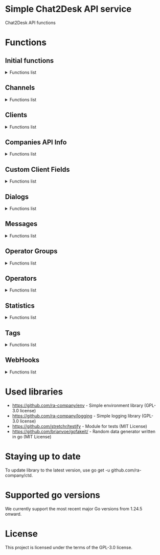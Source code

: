 # Simple Chat2Desk API service

Chat2Desk API functions

# Functions

## Initial functions

<details>
<summary>Functions list</summary>

```func (*Ctd).Init(url string, token string)```

<details>
<summary>Function description</summary>

Init initializes the Ctd instance with the provided URL and token.
It sets the URL to ensure it ends with a slash and assigns the token.
The timeout is set to 10 seconds by default.
This method is typically called before making any API requests to ensure
that the Ctd instance is properly configured with the necessary
URL and authentication token.

Parameters:
  - url: The base URL of the Chat2Desk API, which should end with a slash.
  - token: The authentication token for the Chat2Desk API, used
</details>

```func (*Ctd).Get(ctx context.Context, path string, response any) ([]byte, error)```

<details>
<summary>Function description</summary>

Get retrieves data from the specified path using a GET request.
It constructs the full URL by appending the path to the base URL.
The method sends a GET request to the API and returns the response data as a byte slice.
If an error occurs during the request, it logs the error and returns it.
If the request times out, it retries the request once.
This method is typically used to fetch data from the Chat2Desk API.

Parameters:
  - ctx: The context for the request, allowing for cancellation and timeouts.
  - path: The path to the specific API endpoint to retrieve data from.
  - response: A pointer to a struct where the response data will be unmarshaled.

Returns:
  - A byte slice containing the response data from the API.
  - An error if the request fails or if the response is invalid.
</details>

```func (*Ctd).Post(ctx context.Context, path string, data any, response any) ([]byte, error)```

<details>
<summary>Function description</summary>

Post sends data to the specified path using a POST request.
It constructs the full URL by appending the path to the base URL.
The method sends a POST request to the API with the provided data and returns the response data as a byte slice.
If an error occurs during the request, it logs the error and returns it.
If the request times out, it retries the request once.
This method is typically used to send data to the Chat2Desk API.

Parameters:
  - ctx: The context for the request, allowing for cancellation and timeouts.
  - path: The path to the specific API endpoint to send data to.
  - data: The data to be sent in the request body, which can be of any type (string, byte slice, or struct).
  - response: A pointer to a struct where the response data will be unmarshaled.

Returns:
  - A byte slice containing the response data from the API.
  - An error if the request fails or if the response is invalid.
</details>

```func (*Ctd).Put(ctx context.Context, path string, data any, response any) ([]byte, error)```

<details>
<summary>Function description</summary>

Put sends data to the specified path using a PUT request.
It constructs the full URL by appending the path to the base URL.
The method sends a PUT request to the API with the provided data and returns the response data as a byte slice.
If an error occurs during the request, it logs the error and returns it.
If the request times out, it retries the request once.
This method is typically used to update data in the Chat2Desk API.

Parameters:
  - ctx: The context for the request, allowing for cancellation and timeouts.
  - path: The path to the specific API endpoint to send data to.
  - data: The data to be sent in the request body, which can be of any type (string, byte slice, or struct).
  - response: A pointer to a struct where the response data will be unmarshaled.

Returns:
  - A byte slice containing the response data from the API.
  - An error if the request fails or if the response is invalid.
</details>

```func (*Ctd).Delete(ctx context.Context, path string, response any) ([]byte, error)```

<details>
<summary>Function description</summary>

Delete sends a DELETE request to the specified path.
It constructs the full URL by appending the path to the base URL.
The method sends a DELETE request to the API and returns the response data as a byte slice.
If an error occurs during the request, it logs the error and returns it.
If the request times out, it retries the request once.
This method is typically used to delete data from the Chat2Desk API.

Parameters:
  - ctx: The context for the request, allowing for cancellation and timeouts.
  - path: The path to the specific API endpoint to delete data from.
  - response: A pointer to a struct where the response data will be unmarshaled.

Returns:
  - A byte slice containing the response data from the API.
  - An error if the request fails or if the response is invalid.
</details>

```func (*Ctd).doRequest(ctx context.Context, method string, url string, payload any, response any) ([]byte, error)```

<details>
<summary>Function description</summary>

doRequest performs an HTTP request with the specified method, URL, and payload.
It handles the request creation, sending, and response reading.
The method supports GET, POST, PUT, and DELETE requests.
It sets the appropriate headers, including the Authorization header if a token is provided.
It also measures the time taken for the request and logs debug information.
If the response body contains an error message indicating an invalid token,
it returns an ErrorInvalidToken error.

Parameters:
  - ctx: The context for the request, allowing for cancellation and timeouts.
  - method: The HTTP method to use for the request (e.g., "GET", "POST", "PUT", "DELETE").
  - url: The full URL for the request, including the base URL and any specific path.
  - payload: The data to be sent in the request body, which can be of any type (string, byte slice, or struct).

Returns:
  - A byte slice containing the response data from the API.
  - An error if the request fails, if the response is invalid, or if the response indicates an invalid token.
</details>

```func (*Ctd).LastError() any```

<details>
<summary>Function description</summary>

LastError returns the last error encountered during API requests.
This method is useful for retrieving the last error that occurred,
allowing for error handling or logging in the application.

Returns:
  - The last error encountered during API requests, or nil if no error occurred.
</details>

</details>

## Channels

<details>
<summary>Functions list</summary>

```func (*Ctd).Channels(ctx context.Context, offset int, limit int) (*ChannelsResponse, error)```

<details>
<summary>Function description</summary>

Channels retrieves a list of channels from the Chat2Desk API.
It takes a context, an offset, and a limit as parameters.
The offset is used for pagination, and the limit specifies the maximum
number of channels to return.
It constructs the API endpoint URL with the provided offset and limit,
sends a GET request to the API, and returns the response data as a byte slice.
If an error occurs during the request, it logs the error and returns it.
If the request is successful, it returns the response data.

Parameters:
  - ctx: The context for the request, allowing for cancellation and timeouts.
  - offset: The offset for pagination, indicating where to start fetching channels.
  - limit: The maximum number of channels to return.

Returns:
  - A pointer to a ChannelsResponse struct containing the list of channels and metadata.
  - An error if the request fails or if the response is invalid.
</details>

```func (*Ctd).GetChannels(ctx context.Context, offset int, limit int) ([]Channel, int, error)```

<details>
<summary>Function description</summary>

GetChannels retrieves a list of channels from the Chat2Desk API.
It uses the Channels method to fetch the channels and handles errors.
If the response status is not "success", it logs an error and returns nil.
It returns a slice of Channel, which contains the channels.

Parameters:
  - ctx: The context for the request, allowing for cancellation and timeouts.
  - offset: The offset for pagination, indicating where to start fetching channels.
  - limit: The maximum number of channels to return.

Returns:
  - A slice of Channel containing the channels.
  - The total number of channels available (for pagination).
  - An error if the request fails or if the response is invalid.
</details>

</details>

## Clients

<details>
<summary>Functions list</summary>

```func (*Ctd).APIGetClient(ctx context.Context, id int) (*ClientResponse, error)```

<details>
<summary>Function description</summary>

APIGetClient retrieves a client by its ID from the Chat2Desk API.
It takes a context and the client ID as parameters.
It constructs the API endpoint URL with the provided client ID,
sends a GET request to the API, and returns the response data as a byte slice.
If an error occurs during the request, it logs the error and returns it.
If the request is successful, it returns the response data.

Parameters:
  - ctx: The context for the request, allowing for cancellation and timeouts.
  - id: The ID of the client to retrieve.

Returns:
  - A pointer to a ClientsResponse struct containing the client data and metadata.
  - An error if the request fails or if the response is invalid.
</details>

```func (*Ctd).APIGetClients(ctx context.Context, offset int, limit int, order string, params string) (*ClientsResponse, error)```

<details>
<summary>Function description</summary>

APIGetClients retrieves a list of clients from the Chat2Desk API.
It takes a context, an offset, a limit, an order, and additional parameters as strings.
The offset is used for pagination, the limit specifies the maximum number of clients to return,
the order specifies the sorting order, and params can include additional query parameters.
It constructs the API endpoint URL with the provided parameters,
sends a GET request to the API, and returns the response data as a byte slice.
If an error occurs during the request, it logs the error and returns it.
If the request is successful, it returns the response data.

Parameters:
  - ctx: The context for the request, allowing for cancellation and timeouts.
  - offset: The offset for pagination, indicating where to start fetching clients.
  - limit: The maximum number of clients to return.
  - order: The sorting order for the clients (e.g., "asc", "desc").
  - params: Additional query parameters to include in the request.

Returns:
  - A pointer to a ClientResponse struct containing the list of clients and metadata.
  - An error if the request fails or if the response is invalid.
</details>

```func (*Ctd).APICreateClient(ctx context.Context, phone string, transport string, channel_id int, nickname string, assigned_phone string) (*ClientResponse, error)```

<details>
<summary>Function description</summary>

APICreateClient creates a new client in the Chat2Desk API.
It takes a context, phone number, transport type, channel ID, nickname, and assigned phone as parameters.
It constructs the API endpoint URL, prepares the data to be sent in the request,
sends a POST request to the API, and returns the response data as a pointer to ClientsResponse
struct.
If an error occurs during the request, it logs the error and returns it.
If the request is successful, it returns a pointer to the ClientsResponse struct containing the new client data.

Parameters:
  - ctx: The context for the request, allowing for cancellation and timeouts.
  - phone: The phone number of the client to be created.
  - transport: The transport type for the client (e.g., "whatsapp", "telegram").
  - channel_id: The ID of the channel associated with the client.
  - nickname: The nickname of the client (optional).
  - assigned_phone: The assigned phone number for the client (optional).

Returns:
  - A pointer to a ClientsResponse struct containing the new client data.
  - An error if the request fails or if the response is invalid.
</details>

```func (*Ctd).GetClient(ctx context.Context, id int) (*Client, error)```

<details>
<summary>Function description</summary>

GetClient retrieves a client by its ID from the Chat2Desk API.
It takes a context and the client ID as parameters.
It calls the APIGetClient method to fetch the client data.
If the response contains an error or if no client data is found, it returns an error.
If the client is found, it returns a pointer to the Client struct containing the client details.

Parameters:
  - ctx: The context for the request, allowing for cancellation and timeouts.
  - id: The ID of the client to retrieve.

Returns:
  - A pointer to a Client struct containing the client details.
  - An error if the request fails, if the response is invalid, or if no client data is found.
</details>

```func (*Ctd).GetClientsList(ctx context.Context, offset int, limit int) ([]Client, int, error)```

<details>
<summary>Function description</summary>

GetClients retrieves a list of clients from the Chat2Desk API.
It uses the APIGetClients method to fetch the clients and handles errors.
If the response status is not "success", it returns nil.
It returns a pointer to a slice of Client, which contains the clients.

Parameters:
  - ctx: The context for the request, allowing for cancellation and timeouts.
  - offset: The offset for pagination, indicating where to start fetching clients.
  - limit: The maximum number of clients to return.

Returns:
  - A slice of Client containing the clients.
  - The total number of clients available (for pagination).
  - An error if the request fails or if the response is invalid.
</details>

```func (*Ctd).CreateClient(ctx context.Context, phone string, transport string, channel_id int, nickname string, assigned_phone string) (*Client, error)```

<details>
<summary>Function description</summary>

CreateClient creates a new client in the Chat2Desk API.
It takes a context, phone number, transport type, channel ID, nickname, and assigned phone as parameters.
It calls the APICreateClient method to create the client and handles errors.
If the response status is not "success", it sets the last error and returns an error.
If the client is created successfully, it returns a pointer to the Client struct containing the client details.

Parameters:
  - ctx: The context for the request, allowing for cancellation and timeouts.
  - phone: The phone number of the client to be created.
  - transport: The transport type for the client (e.g., "whatsapp", "telegram").
  - channel_id: The ID of the channel to which the client belongs.
  - nickname: The nickname of the client (optional).
  - assigned_phone: The phone number assigned to the client (optional).

Returns:
  - A pointer to a Client struct containing the client details.
  - An error if the request fails, if the response is invalid, or if the client could not be created.
</details>

</details>

## Companies API Info

<details>
<summary>Functions list</summary>

```func (*Ctd).APICompaniesApiInfo(ctx context.Context) (*CompaniesApiInfoResponse, error)```

<details>
<summary>Function description</summary>

APIGetCompaniesApiInfo retrieves information about the company using the Chat2Desk API.
It constructs the API endpoint URL, sends a GET request to the API,
and returns the response data as a CompaniesApiInfoResponse struct.
If an error occurs during the request, it logs the error and returns it.
If the request is successful, it returns a pointer to the CompaniesApiInfoResponse struct.

Parameters:
  - ctx: The context for the request, allowing for cancellation and timeouts.
</details>

```func (*Ctd).CompaniesApiInfo(ctx context.Context) (*CompaniesApiInfo, error)```

<details>
<summary>Function description</summary>

GetCompaniesApiInfo retrieves information about the company using the Chat2Desk API.
It uses the APICompaniesApiInfo method to fetch the company information and handles errors.
If the response status is not "success", it returns nil.
It returns a pointer to a CompaniesApiInfo struct, which contains the company information.

Parameters:
  - ctx: The context for the request, allowing for cancellation and timeouts.
</details>

</details>

## Custom Client Fields

<details>
<summary>Functions list</summary>

```func (*Ctd).APICustomClientFields(ctx context.Context) (*CustomClientFieldResponse, error)```

<details>
<summary>Function description</summary>

APICustomClientFields retrieves a list of custom client fields from the Chat2Desk API.
It constructs the API endpoint URL, sends a GET request to the API,
and returns the response data as a CustomClientFieldResponse struct.
If an error occurs during the request, it logs the error and returns it.
If the request is successful, it returns a pointer to the CustomClientFieldResponse struct.

Parameters:
  - ctx: The context for the request, allowing for cancellation and timeouts.

Returns:
  - A pointer to a CustomClientFieldResponse struct containing the list of custom client fields
  - An error if the request fails or if the response is invalid.
</details>

```func (*Ctd).GetCustomClientFields(ctx context.Context) ([]CustomClientField, error)```

<details>
<summary>Function description</summary>

GetCustomClientFields retrieves a list of custom client fields from the Chat2Desk API.
It uses the APICustomClientFields method to fetch the custom client fields and handles errors.
If the response status is not "success", it returns nil.
It returns a pointer to a slice of CustomClientField, which contains the custom client fields.

Parameters:
  - ctx: The context for the request, allowing for cancellation and timeouts.

Returns:
  - A slice of CustomClientField containing the custom client fields.
  - An error if the request fails or if the response is invalid.
</details>

</details>

## Dialogs

<details>
<summary>Functions list</summary>

```func (*GetDialogsParams).Params() string```

<details>
<summary>Function description</summary>

</details>

```func (*Ctd).APIGetDialogs(ctx context.Context, params *GetDialogsParams) (*DialogsResponse, error)```

<details>
<summary>Function description</summary>

APIGetDialogs retrieves a list of dialogs from the API.
It takes a context and GetDialogsParams, and returns a DialogsResponse or an error.

Parameters:
  - ctx (context.Context): The context for the request.
  - params (*GetDialogsParams): The parameters for filtering and pagination.

Returns:
  - A pointer to a DialogsResponse containing the response data.
  - An error if the request fails.
</details>

```func (*Ctd).APIGetDialog(ctx context.Context, dialog_id int64) (*DialogResponse, error)```

<details>
<summary>Function description</summary>

APIGetDialog retrieves a dialog by its ID from the API.
It takes a context and a dialog ID, and returns a DialogResponse or an error.

Parameters:
  - ctx (context.Context): The context for the request.
  - dialog_id (int64): The ID of the dialog to retrieve.

Returns:
  - A pointer to a DialogResponse containing the response data.
  - An error if the request fails.
</details>

```func (*Ctd).GetDialogs(ctx context.Context, params *GetDialogsParams) ([]Dialog, int, error)```

<details>
<summary>Function description</summary>

GetDialogs retrieves a list of dialogs.
It takes a context and GetDialogsParams, and returns a slice of Dialog or an error.

Parameters:
  - ctx (context.Context): The context for the request.
  - params (*GetDialogsParams): The parameters for filtering and pagination.

Returns:
  - A slice of Dialog containing the dialogs.
  - The total number of dialogs available (for pagination).
  - An error if the request fails or if the response is invalid.
</details>

```func (*Ctd).GetDialog(ctx context.Context, dialog_id int64) (*Dialog, error)```

<details>
<summary>Function description</summary>

GetDialog retrieves a dialog by its ID.
It takes a context and a dialog ID, and returns a Dialog or an error.

Parameters:
  - ctx (context.Context): The context for the request.
  - dialog_id (int64): The ID of the dialog to retrieve.

Returns:
  - A pointer to a Dialog containing the dialog data.
  - An error if the request fails or if the response is invalid.
</details>

</details>

## Messages

<details>
<summary>Functions list</summary>

```func (*Ctd).APISendMessage(ctx context.Context, message *MessagePayload) (*SendMessageResponse, error)```

<details>
<summary>Function description</summary>

APISendMessage sends a message via the API.
It takes a context and a MessagePayload, and returns a MessageResponse or an error.

Parameters:
  - ctx (context.Context): The context for the request.
  - message (*MessagePayload): The message payload to send.

Returns:
  - A pointer to a MessageResponse containing the response data.
  - An error if the request fails.
</details>

```func (*Ctd).SendMessage(ctx context.Context, message *MessagePayload) (*SendMessage, error)```

<details>
<summary>Function description</summary>

SendMessage sends a message to the API.
It takes a context and a MessagePayload, and returns a Message or an error.

Parameters:
  - ctx (context.Context): The context for the request.
  - message (MessagePayload): The message payload to send.

Returns:
  - A pointer to a Message containing the response data.
  - An error if the request fails.
</details>

</details>

## Operator Groups

<details>
<summary>Functions list</summary>

```func (*Ctd).APIOperatorGroups(ctx context.Context) (*OperatorGroupsResponse, error)```

<details>
<summary>Function description</summary>

APIOperatorGroups retrieves a list of operator groups from the Chat2Desk API.
It constructs the API endpoint URL, sends a GET request to the API,
and returns the response data as an OperatorGroupsResponse struct.
If an error occurs during the request, it logs the error and returns it.
If the request is successful, it returns a pointer to the OperatorGroupsResponse struct.

Parameters:
  - ctx: The context for the request, allowing for cancellation and timeouts.

Returns:
  - A pointer to an OperatorGroupsResponse struct containing the list of operator groups
  - An error if the request fails or if the response is invalid.
</details>

```func (*Ctd).OperatorGroups(ctx context.Context) ([]OperatorGroup, error)```

<details>
<summary>Function description</summary>

OperatorGroups retrieves a list of operator groups from the Chat2Desk API.
It uses the APIOperatorGroups method to fetch the operator groups and handles errors.
If the response status is not "success", it returns nil.
It returns a pointer to a slice of OperatorGroup, which contains the operator groups.

Parameters:
  - ctx: The context for the request, allowing for cancellation and timeouts.

Returns:
  - A slice of OperatorGroup containing the list of operator groups.
  - An error if the request fails or if the response is invalid.
</details>

</details>

## Operators

<details>
<summary>Functions list</summary>

```func (*Ctd).APIOperators(ctx context.Context, offset int, limit int) (*OperatorsResponse, error)```

<details>
<summary>Function description</summary>

APIOperators retrieves a list of operators from the Chat2Desk API.
It constructs the API endpoint URL with the provided offset and limit,
sends a GET request to the API, and returns the response data as a OperatorsResponse struct.
If an error occurs during the request, it logs the error and returns it.
If the request is successful, it returns a pointer to the OperatorsResponse struct.

Parameters:
  - ctx: The context for the request, allowing for cancellation and timeouts.
  - offset: The offset for pagination, indicating where to start fetching operators.
  - limit: The maximum number of operators to return.

Returns:
  - A pointer to a CtdOperatorsResponse struct containing the list of operators and metadata.
  - An error if the request fails or if the response is invalid.
</details>

```func (*Ctd).APIOperatorStatuses(ctx context.Context) ([]OperatorStatus, error)```

<details>
<summary>Function description</summary>

APIOperatorStatuses retrieves a list of operator statuses from the Chat2Desk API.
It constructs the API endpoint URL, sends a GET request to the API,
and returns the response data as an OperatorStatuses struct.
If an error occurs during the request, it logs the error and returns it.
If the request is successful, it returns a pointer to the OperatorStatuses struct.

Parameters:
  - ctx: The context for the request, allowing for cancellation and timeouts.

Returns:
  - A slice of OperatorStatuses structs containing the list of operator statuses.
  - An error if the request fails or if the response is invalid.
</details>

```func (*Ctd).Operators(ctx context.Context, offset int, limit int) ([]Operator, int, error)```

<details>
<summary>Function description</summary>

Operators retrieves a list of operators from the Chat2Desk API.
It uses the APIOperators method to fetch the operators and handles errors.
If the response status is not "success", it returns nil.
It returns a slice of Operator, which contains the operators.

Parameters:
  - ctx: The context for the request, allowing for cancellation and timeouts.
  - offset: The offset for pagination, indicating where to start fetching operators.
  - limit: The maximum number of operators to return.

Returns:
  - A a slice of Operator containing the list of operators.
  - The total number of operators available (for pagination).
  - An error if the request fails or if the response is invalid.
</details>

```func (*Ctd).AllOperators(ctx context.Context) ([]Operator, error)```

<details>
<summary>Function description</summary>

AllOperators retrieves all operators from the Chat2Desk API by handling pagination.
It repeatedly calls the Operators method with increasing offsets until all operators are fetched.
It returns a slice of Operator, which contains all the operators.

Parameters:
  - ctx: The context for the request, allowing for cancellation and timeouts.

Returns:
  - A slice of Operator containing all the operators.
  - An error if the request fails or if the response is invalid.
</details>

</details>

## Statistics

<details>
<summary>Functions list</summary>

```func (*StatisticsRating).GetScoreValue() int64```

<details>
<summary>Function description</summary>

GetScoreValue converts the ScoreValue from json.Number to int64.
If the conversion fails, it returns -1 to indicate an invalid score.

Returns:
  - An int64 representing the score value, or -1 if the conversion fails.
</details>

```func (*StatisticsRating).GetRangeValue(limit1 int64, limit2 int64) uint8```

<details>
<summary>Function description</summary>

GetRangeValue categorizes the score value into three ranges based on the provided limits.
It uses the GetScoreValue method to retrieve the score value.
If the score value is less than or equal to limit1, it returns 1.
If the score value is less than or equal to limit2, it returns 2.
If the score value is greater than limit2, it returns 3.
If the score value is invalid (i.e., -1), it returns 0.

Parameters:
  - limit1: The first limit for categorization.
  - limit2: The second limit for categorization.

Returns:
  - A uint8 representing the category of the score value (0, 1, 2, or 3).
</details>

```func (*Ctd).APIStatisticsRating(ctx context.Context, date time.Time, offset int, limit int) (*StatisticsRatingResponse, error)```

<details>
<summary>Function description</summary>

APIStatisticsRating retrieves a list of statistic ratings from the Chat2Desk API.
It constructs the API endpoint URL with the provided date, offset, and limit,
sends a GET request to the API, and returns the response data as a StatisticsRatingResponse struct.
If an error occurs during the request, it logs the error and returns it.
If the request is successful, it returns a pointer to the StatisticsRatingResponse struct.

Parameters:
  - ctx: The context for the request, allowing for cancellation and timeouts.
  - date: The date for which to retrieve statistics. If zero, the current date is used.
  - offset: The offset for pagination, indicating where to start fetching ratings.
  - limit: The maximum number of ratings to return.

Returns:
  - A pointer to a StatisticsRatingResponse struct containing the list of statistic ratings and metadata.
  - An error if the request fails or if the response is invalid.
</details>

```func (*Ctd).StatisticsRating(ctx context.Context, date time.Time, offset int, limit int) ([]StatisticsRating, int, error)```

<details>
<summary>Function description</summary>

StatisticsRating retrieves a list of statistic ratings from the Chat2Desk API.
It uses the APIStatisticsRating method to fetch the ratings and handles errors.
If the response status is not "success", it returns nil.
It returns a slice of StatisticsRating, which contains the ratings.

Parameters:
  - ctx: The context for the request, allowing for cancellation and timeouts.
  - date: The date for which to retrieve statistics. If zero, the current date is used.
  - offset: The offset for pagination, indicating where to start fetching ratings.
  - limit: The maximum number of ratings to return.

Returns:
  - A slice of StatisticsRating containing the list of statistic ratings.
  - The total number of ratings available (for pagination).
  - An error if the request fails or if the response is invalid.
</details>

```func (*Ctd).AllStatisticsRating(ctx context.Context, date time.Time) ([]StatisticsRating, error)```

<details>
<summary>Function description</summary>

AllStatisticsRating retrieves all statistic ratings from the Chat2Desk API by handling pagination.
It repeatedly calls the StatisticsRating method with increasing offsets until all ratings are fetched.
It returns a slice of StatisticsRating, which contains all the ratings.

Parameters:
  - ctx: The context for the request, allowing for cancellation and timeouts.
  - date: The date for which to retrieve statistics. If zero, the current date is used.

Returns:
  - A slice of StatisticsRating containing all the statistic ratings.
  - An error if the request fails or if the response is invalid.
</details>

</details>

## Tags

<details>
<summary>Functions list</summary>

```func (*Ctd).APIGetTags(ctx context.Context, offset int, limit int) (*TagsResponse, error)```

<details>
<summary>Function description</summary>

GetTags retrieves a list of tags from the Chat2Desk API.
It uses the APIGetTags method to fetch the tags and handles errors.
It returns a pointer to a slice of Tag, which contains the tags.

Parameters:
  - ctx: The context for the request, allowing for cancellation and timeouts.
  - offset: The offset for pagination.
  - limit: The maximum number of tags to retrieve.

Returns:
  - A pointer to a TagsResponse struct containing the list of tags
  - An error if the request fails or if the response is invalid.
</details>

```func (*Ctd).APIGetTag(ctx context.Context, id int) (*TagResponse, error)```

<details>
<summary>Function description</summary>

APIGetTag retrieves a specific tag by its ID from the Chat2Desk API.
It uses the doRequest method to send a GET request to the API.
If the request fails, it logs the error and returns nil.
It returns a pointer to a TagResponse struct containing the tag data.

Parameters:
  - ctx: The context for the request, allowing for cancellation and timeouts.
  - id: The ID of the tag to retrieve.

Returns:
  - A pointer to a TagResponse struct containing the tag data
  - An error if the request fails or if the response is invalid.
</details>

```func (*Ctd).GetTags(ctx context.Context, offset int, limit int) ([]Tag, int, error)```

<details>
<summary>Function description</summary>

GetTags retrieves a list of tags from the Chat2Desk API.
It uses the APIGetTags method to fetch the tags and handles errors.
If the response status is not "success", it returns nil.
It returns a slice of Tag, which contains the tags.

Parameters:
  - ctx: The context for the request, allowing for cancellation and timeouts.
  - offset: The offset for pagination.
  - limit: The maximum number of tags to retrieve.

Returns:
  - A slice of Tag, which contains the tags
  - The total number of tags available.
  - An error if the request fails or if the response is invalid.
</details>

```func (*Ctd).GetTag(ctx context.Context, id int) (*Tag, error)```

<details>
<summary>Function description</summary>

GetTag retrieves a specific tag by its ID from the Chat2Desk API.
It uses the APIGetTag method to fetch the tag and handles errors.
If the response status is not "success", it returns nil.
It returns a pointer to a Tag, which contains the tag data.

Parameters:
  - ctx: The context for the request, allowing for cancellation and timeouts.
  - id: The ID of the tag to retrieve.

Returns:
  - A pointer to a Tag, which contains the tag data
  - An error if the request fails or if the response is invalid.
</details>

```func (*Ctd).GetAllTags(ctx context.Context) ([]Tag, error)```

<details>
<summary>Function description</summary>

GetAllTags retrieves all tags from the Chat2Desk API.
It uses the GetTags method to fetch tags in a loop until all tags are retrieved.
It returns a slice of Tag, which contains all the tags.

Parameters:
  - ctx: The context for the request, allowing for cancellation and timeouts.

Returns:
  - A slice of Tag, which contains all the tags.
  - An error if the request fails or if the response is invalid.
</details>

</details>

## WebHooks

<details>
<summary>Functions list</summary>

```func (*CreateWebhookResponse).Error() string```

<details>
<summary>Function description</summary>

Error compiles the error messages from the CreateWebhookResponse into a single string.
It checks the Errors field for any errors related to the URL, order, or events,
and concatenates them into a single string separated by semicolons.
If there are no errors, it returns an empty string.
</details>

```func (*CreateWebhookResponse).Postprocess() error```

<details>
<summary>Function description</summary>

Postprocess processes the response from the CreateWebhook API endpoint.
It checks the status of the response and returns an error if the status is not "success".
</details>

```func (*WebhookPayload).Prepare()```

<details>
<summary>Function description</summary>

Prepare normalizes the status field of the WebhookPayload.
It ensures that the status is set to either "enable" or "disable".
If the status is not one of these values, it defaults to "enable".
This method is typically used to ensure that the status field is in a valid format
before sending the payload to the API.
It is called before creating or updating a webhook to ensure consistency.
It is used to prepare the payload for API requests.
</details>

```func (*Ctd).Webhooks(ctx context.Context) (*WebhooksResponse, error)```

<details>
<summary>Function description</summary>

Webhooks retrieves a list of webhooks from the Chat2Desk API.
It takes a context as a parameter and constructs the API endpoint URL.
It sends a GET request to the API and returns the response data as a byte slice.
If an error occurs during the request, it logs the error and returns it.
If the request is successful, it unmarshals the response data into a WebhooksResponse
struct and returns it.

Parameters:
  - ctx: The context for the request, allowing for cancellation and timeouts.

Returns:
  - A pointer to a WebhooksResponse struct containing the list of webhooks and status.
  - An error if the request fails or if the response is invalid.
</details>

```func (*Ctd).PostWebhooks(ctx context.Context, payload *WebhookPayload) (*CreateWebhookResponse, error)```

<details>
<summary>Function description</summary>

PostWebhook creates a new webhook in the Chat2Desk API.
It takes a context and a WebhookPayload as parameters.
It constructs the API endpoint URL and sends a POST request with the payload.
If an error occurs during the request, it logs the error and returns it.
If the request is successful, it unmarshals the response data into a WebhookResponse
struct and returns it.

Parameters:
  - ctx: The context for the request, allowing for cancellation and timeouts.
  - payload: The WebhookPayload containing the details of the webhook to be created.

Returns:
  - A pointer to a WebhookResponse struct containing the created webhook and status.
  - An error if the request fails or if the response is invalid.
</details>

```func (*Ctd).PutWebhooks(ctx context.Context, id int, payload *WebhookPayload) (*CreateWebhookResponse, error)```

<details>
<summary>Function description</summary>

PutWebhooks updates an existing webhook in the Chat2Desk API.
It takes a context, the webhook ID, and a WebhookPayload as parameters.
It constructs the API endpoint URL with the webhook ID and sends a PUT request with the payload.
If an error occurs during the request, it logs the error and returns it.
If the request is successful, it unmarshals the response data into a CreateWebhookResponse
struct and returns it.

Parameters:
  - ctx: The context for the request, allowing for cancellation and timeouts.
  - id: The ID of the webhook to be updated.
  - payload: The WebhookPayload containing the updated details of the webhook.

Returns:
  - A pointer to a CreateWebhookResponse struct containing the updated webhook and status.
  - An error if the request fails or if the response is invalid.
</details>

```func (*Ctd).DeleteWebhooks(ctx context.Context, id int) (*DeleteWebhookResponse, error)```

<details>
<summary>Function description</summary>

DeleteWebhooks deletes a webhook in the Chat2Desk API.
It takes a context and the webhook ID as parameters.
It constructs the API endpoint URL with the webhook ID and sends a DELETE request.
If an error occurs during the request, it logs the error and returns it.
If the request is successful, it unmarshals the response data into a DeleteWebhookResponse
struct and returns it.

Parameters:
  - ctx: The context for the request, allowing for cancellation and timeouts.
  - id: The ID of the webhook to be deleted.

Returns:
  - A pointer to a DeleteWebhookResponse struct containing the status of the delete operation.
  - An error if the request fails or if the response is invalid.
</details>

```func (*Ctd).GetWebhooks(ctx context.Context) ([]Webhook, error)```

<details>
<summary>Function description</summary>

GetWebhooks retrieves a list of webhooks from the Chat2Desk API.
It takes a context as a parameter and calls the Webhooks method.
If the response status is not "success", it logs an error and returns nil.
It returns a slice of Webhook, which contains the webhooks.
If an error occurs during the request, it returns nil and the error.
If the request is successful, it returns a pointer to a slice of Webhook.
This method is typically used to fetch webhooks from the Chat2Desk API.

Parameters:
  - ctx: The context for the request, allowing for cancellation and timeouts.

Returns:
  - A slice of Webhook containing the webhooks.
  - An error if the request fails or if the response is invalid.
</details>

```func (*Ctd).CreateWebhook(ctx context.Context, payload *WebhookPayload) (*Webhook, error)```

<details>
<summary>Function description</summary>

CreateWebhook creates a new webhook in the Chat2Desk API.
It takes a context and a WebhookPayload as parameters.
It calls the PostWebhook method to send the request.
If the response status is not "success", it logs an error and returns nil.
If the URL is already used, it returns an error indicating that the URL is already used.
If the request is successful, it returns a pointer to the created Webhook.
This method is typically used to create new webhooks in the Chat2Desk API.

Parameters:
  - ctx: The context for the request, allowing for cancellation and timeouts.
  - payload: The WebhookPayload containing the details of the webhook to be created.

Returns:
  - A pointer to a Webhook containing the created webhook.
  - An error if the request fails or if the response is invalid.
</details>

```func (*Ctd).UpdateWebhook(ctx context.Context, id int, payload *WebhookPayload) (*Webhook, error)```

<details>
<summary>Function description</summary>

UpdateWebhook updates an existing webhook in the Chat2Desk API.
It takes a context, the webhook ID, and a WebhookPayload as parameters.
It calls the PutWebhooks method to send the request.
If the response status is not "success", it logs an error and returns nil.
If the URL is already used, it returns an error indicating that the URL is already used.
If the request is successful, it returns a pointer to the updated Webhook.
This method is typically used to update existing webhooks in the Chat2Desk API.

Parameters:
  - ctx: The context for the request, allowing for cancellation and timeouts.
  - id: The ID of the webhook to be updated.
  - payload: The WebhookPayload containing the updated details of the webhook.

Returns:
  - A pointer to a Webhook containing the updated webhook.
  - An error if the request fails or if the response is invalid.
</details>

```func (*Ctd).DeleteWebhook(ctx context.Context, id int) error```

<details>
<summary>Function description</summary>

DeleteWebhook deletes a webhook in the Chat2Desk API.
It takes a context and the webhook ID as parameters.
It calls the DeleteWebhooks method to send the request.
If the response status is not "success", it logs an error and returns an error.
If the request is successful, it returns nil.
This method is typically used to delete webhooks in the Chat2Desk API.

Parameters:
  - ctx: The context for the request, allowing for cancellation and timeouts.
  - id: The ID of the webhook to be deleted.

Returns:
  - An error if the request fails or if the response is invalid.
</details>

</details>



# Used libraries
* https://github.com/ra-company/env - Simple environment library (GPL-3.0 license)
* https://github.com/ra-company/logging - Simple logging library (GPL-3.0 license)
* https://github.com/stretchr/testify - Module for tests (MIT License)
* https://github.com/brianvoe/gofakeit/ - Random data generator written in go (MIT License)

# Staying up to date
To update library to the latest version, use go get -u github.com/ra-company/ctd.

# Supported go versions
We currently support the most recent major Go versions from 1.24.5 onward.

# License
This project is licensed under the terms of the GPL-3.0 license.